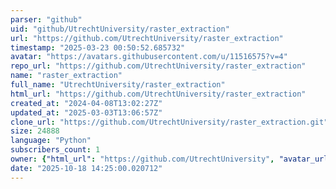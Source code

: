 ```yaml
---
parser: "github"
uid: "github/UtrechtUniversity/raster_extraction"
url: "https://github.com/UtrechtUniversity/raster_extraction"
timestamp: "2025-03-23 00:50:52.685732"
avatar: "https://avatars.githubusercontent.com/u/11516575?v=4"
repo_url: "https://github.com/UtrechtUniversity/raster_extraction"
name: "raster_extraction"
full_name: "UtrechtUniversity/raster_extraction"
html_url: "https://github.com/UtrechtUniversity/raster_extraction"
created_at: "2024-04-08T13:02:27Z"
updated_at: "2025-03-03T13:06:57Z"
clone_url: "https://github.com/UtrechtUniversity/raster_extraction.git"
size: 24888
language: "Python"
subscribers_count: 1
owner: {"html_url": "https://github.com/UtrechtUniversity", "avatar_url": "https://avatars.githubusercontent.com/u/11516575?v=4", "login": "UtrechtUniversity", "type": "Organization"}
date: "2025-10-18 14:25:00.020712"
---
```

